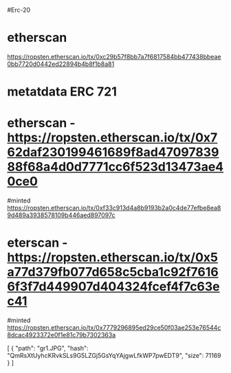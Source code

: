 #Erc-20
# etherscan
https://ropsten.etherscan.io/tx/0xc29b57f8bb7a7f6817584bb477438bbeae0bb7720d0442ed22894b4b8f1b8a81

# metatdata ERC 721

# etherscan - https://ropsten.etherscan.io/tx/0x762daf230199461689f8ad4709783988f68a4d0d7771cc6f523d13473ae40ce0
#minted 
https://ropsten.etherscan.io/tx/0xf33c913d4a8b9193b2a0c4de77efbe8ea89d489a3938578109b446aed897097c
# eterscan - https://ropsten.etherscan.io/tx/0x5a77d379fb077d658c5cba1c92f76166f3f7d449907d404324fcef4f7c63ec41
#minted
https://ropsten.etherscan.io/tx/0x7779296895ed29ce50f03ae253e76544c8dcac4923372e0f1e81c79b7302363a

[
  {
    "path": "gr1.JPG",
    "hash": "QmRsXtUyhcKRvkSLs9G5LZGj5GsYqYAjgwLfkWP7pwEDT9",
    "size": 71169
  }
]

